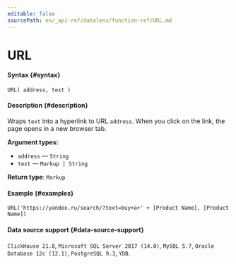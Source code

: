 ```yaml
---
editable: false
sourcePath: en/_api-ref/datalens/function-ref/URL.md
---
```


# URL



#### Syntax {#syntax}


```
URL( address, text )
```

#### Description {#description}
Wraps `text` into a hyperlink to URL `address`. When you click on the link, the page opens in a new browser tab.

**Argument types:**
- `address` — `String`
- `text` — `Markup | String`


**Return type**: `Markup`

#### Example {#examples}

```
URL('https://yandex.ru/search/?text=buy+a+' + [Product Name], [Product Name])
```


#### Data source support {#data-source-support}

`ClickHouse 21.8`, `Microsoft SQL Server 2017 (14.0)`, `MySQL 5.7`, `Oracle Database 12c (12.1)`, `PostgreSQL 9.3`, `YDB`.
